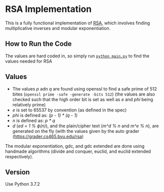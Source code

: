 # RSA Implementation

This is a fully functional implementation of [RSA](https://en.wikipedia.org/wiki/RSA_(cryptosystem)), which involves finding multiplicative inverses and modular exponentiation.

## How to Run the Code
The values are hard coded in, so simply run [```python main.py```](/main.py) to find the values needed for RSA

## Values
* The values *p* adn *q* are found using openssl to find a safe prime of 512 bites (```openssl prime -safe -generate -bits 512```) (the values are also checked such that the high order bit is set as well as *e* and *phi* being relatively prime)
* *e* is set to 65537 by convention (as defined in the spec)
* *phi* is defined as:  *(p - 1) * (q - 1)*
* *n* is defined as:  *p * q*
* *d* (*ed = 1 % ϕ(n)*), and the plain/cipher text (*m^d % n* and *m^e % n*), are generated on the fly (with the values given by the auto grader (https://grader.cs465.byu.edu/rsa)

The modular exponentiation, gdc, and gdc extended are done using handmade algorithms (divide and conquer, euclid, and euclid extended respectively).

## Version
Use Python 3.7.2
